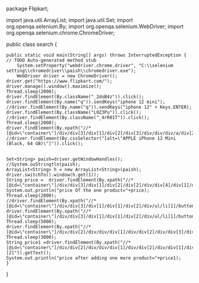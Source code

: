 package Flipkart;

import java.util.ArrayList;
import java.util.Set;
import org.openqa.selenium.By;
import org.openqa.selenium.WebDriver;
import org.openqa.selenium.chrome.ChromeDriver;

public class search {


	public static void main(String[] args) throws InterruptedException {
	// TODO Auto-generated method stub
     	System.setProperty("webdriver.chrome.driver", "C:\\selenium setting\\chromedriver\\paish\\chromedriver.exe");
     	WebDriver driver = new ChromeDriver();
	driver.get("https://www.flipkart.com/");
	driver.manage().window().maximize();
	Thread.sleep(2000);
	driver.findElement(By.className("_2doB4z")).click(); 
	driver.findElement(By.name("q")).sendKeys("iphone 12 mini");
	//driver.findElement(By.name("q")).sendKeys("iphone 12" + Keys.ENTER);
	driver.findElement(By.className("L0Z3Pu")).click();
	//driver.findElement(By.className("_4rR01T")).click();
	Thread.sleep(2000);
	driver.findElement(By.xpath("//*[@id=\"container\"]/div/div[3]/div[1]/div[2]/div[3]/div/div/div/a/div[2]/div[1]/div[1]")).click();
	//driver.findElement(By.cssSelector("[alt=\"APPLE iPhone 12 Mini (Black, 64 GB)\"]")).click();
		
		
	Set<String> paish=driver.getWindowHandles();
	//System.ouStringtln(paish);
	ArrayList<String> h = new ArrayList<String>(paish);
	driver.switchTo().window(h.get(1));	
	String price =	driver.findElement(By.xpath("//*[@id=\"container\"]/div/div[3]/div[1]/div[2]/div[2]/div/div[4]/div[1]/div/div[1]")).getText();
	System.out.println("price Of the one product="+price);
	Thread.sleep(2000);
	//driver.findElement(By.xpath("//*[@id=\"container\"]/div/div[3]/div[1]/div[1]/div[2]/div/ul/li[1]/button")).click();
	driver.findElement(By.xpath("//*[@id=\"container\"]/div/div[3]/div[1]/div[1]/div[2]/div/ul/li[1]/button")).click();
	Thread.sleep(5000);
	driver.findElement(By.xpath("//*[@id=\"container\"]/div/div[2]/div/div/div[1]/div/div[2]/div/div[3]/div[1]/div/button[2]")).click();
	Thread.sleep(3000);
	String price1 =driver.findElement(By.xpath("//*[@id=\"container\"]/div/div[2]/div/div/div[1]/div/div[2]/div/div[1]/div[1]/span[1]/text()[2]")).getText();
	System.out.println("price after adding one more product="+price1);
	}
	
	
}
